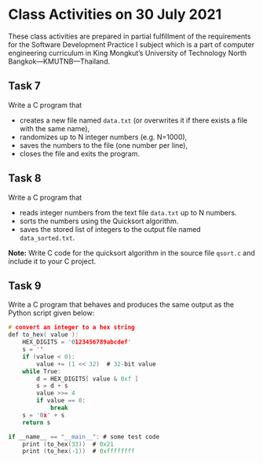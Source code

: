# Class Activities on 30 July 2021
These class activities are prepared in partial fulfillment of the requirements for the Software Development Practice I subject which is a part of computer engineering curriculum in King Mongkut’s University of Technology North Bangkok—KMUTNB—Thailand.

## Task 7
Write a C program that
* creates a new file named `data.txt` (or overwrites it if there exists a file with the same name),
* randomizes up to N integer numbers (e.g. N=1000), 
* saves the numbers to the file (one number per line),
* closes the file and exits the program.

## Task 8
Write a C program that
* reads integer numbers from the text file `data.txt` up to N numbers. 
* sorts the numbers using the Quicksort algorithm.
* saves the stored list of integers to the output file named `data_sorted.txt`.

**Note:** Write C code for the quicksort algorithm in the source file `qsort.c`
and include it to your C project.

## Task 9
Write a C program that behaves and produces the same output as the Python script given below:
``` c
# convert an integer to a hex string
def to_hex( value ):
    HEX_DIGITS = '0123456789abcdef'
    s = ''
    if (value < 0):
        value += (1 << 32)  # 32-bit value
    while True:
        d = HEX_DIGITS[ value & 0xf ]
        s = d + s
        value >>= 4
        if value == 0:
            break
    s = '0x' + s
    return s

if __name__ == "__main__": # some test code
    print (to_hex(33))  # 0x21
    print (to_hex(-1))  # 0xffffffff
```
